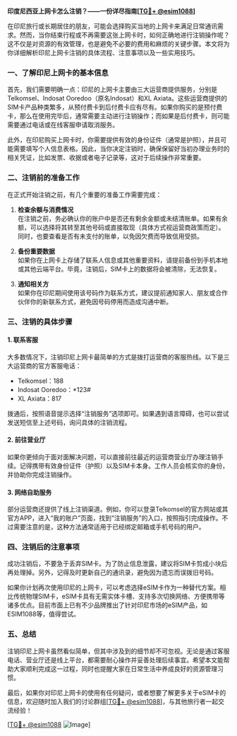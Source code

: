 **印度尼西亚上网卡怎么注销？——一份详尽指南[[TG💪+ @esim1088](https://t.me/s/esim1088)]**

在印尼旅行或长期居住的朋友，可能会选择购买当地的上网卡来满足日常通讯需求。然而，当你结束行程或不再需要这张上网卡时，如何正确地进行注销操作呢？这不仅是对资源的有效管理，也是避免不必要的费用和麻烦的关键步骤。本文将为你详细解析印尼上网卡注销的具体流程、注意事项以及一些实用技巧。

### 一、了解印尼上网卡的基本信息

首先，我们需要明确一点：印尼的上网卡主要由三大运营商提供服务，分别是Telkomsel、Indosat Ooredoo（原名Indosat）和XL Axiata。这些运营商提供的SIM卡产品种类繁多，从预付费卡到后付费卡应有尽有。如果你购买的是预付费卡，那么在使用完毕后，通常需要主动进行注销操作；而如果是后付费卡，则可能需要通过电话或在线客服申请取消服务。

此外，在印尼购买上网卡时，你需要提供有效的身份证件（通常是护照），并且可能需要填写个人信息表格。因此，当你决定注销时，确保保留好当初办理业务时的相关凭证，比如发票、收据或者电子记录等，这对于后续操作非常重要。

### 二、注销前的准备工作

在正式开始注销之前，有几个重要的准备工作需要完成：

1. **检查余额与消费情况**  
   在注销之前，务必确认你的账户中是否还有剩余金额或未结清账单。如果有余额，可以选择将其转至其他号码或直接取现（具体方式视运营商政策而定）。同时，也要查看是否有未支付的账单，以免因欠费而导致信用受损。

2. **备份重要数据**  
   如果你在上网卡上存储了联系人信息或其他重要资料，请提前备份到手机本地或其他云端平台。毕竟，注销后，SIM卡上的数据将会被清除，无法恢复。

3. **通知相关方**  
   如果你在印尼期间使用该号码作为联系方式，建议提前通知家人、朋友或合作伙伴你的新联系方式，避免因号码停用而造成沟通中断。

### 三、注销的具体步骤

#### 1. 联系客服
大多数情况下，注销印尼上网卡最简单的方式是拨打运营商的客服热线。以下是三大运营商的官方客服电话：
- Telkomsel：188  
- Indosat Ooredoo：*123#  
- XL Axiata：817  

拨通后，按照语音提示选择“注销服务”选项即可。如果遇到语言障碍，也可以尝试发送短信至上述号码，询问具体的注销流程。

#### 2. 前往营业厅
如果你更倾向于面对面解决问题，可以直接前往最近的运营商营业厅办理注销手续。记得携带有效身份证件（护照）以及SIM卡本身。工作人员会核实你的身份，并协助你完成注销操作。

#### 3. 网络自助服务
部分运营商还提供了线上注销渠道。例如，你可以登录Telkomsel的官方网站或其官方APP，进入“我的账户”页面，找到“注销服务”的入口，按照指引完成操作。不过需要注意的是，这种方法通常适用于已经绑定邮箱或手机号码的用户。

### 四、注销后的注意事项

成功注销后，不要急于丢弃SIM卡。为了防止信息泄露，建议将SIM卡剪成小块后再处理掉。另外，记得及时更新自己的通讯录，避免因为遗忘而误拨旧号码。

如果你计划再次使用印尼的上网卡，可以考虑选择eSIM卡作为一种替代方案。相比传统物理SIM卡，eSIM卡具有无需实体卡槽、支持多次切换网络、方便携带等诸多优点。目前市面上已有不少品牌推出了针对印尼市场的eSIM产品，如ESIM1088等，值得尝试。

### 五、总结

注销印尼上网卡虽然看似简单，但其中涉及到的细节却不可忽视。无论是通过客服电话、营业厅还是线上平台，都需要耐心操作并妥善处理后续事宜。希望本文能帮助大家顺利完成这一过程，同时也提醒大家在日常生活中养成良好的资源管理习惯。

最后，如果你对印尼上网卡的使用有任何疑问，或者想要了解更多关于eSIM卡的信息，欢迎随时加入我们的讨论群组[[TG💪+ @esim1088](https://t.me/s/esim1088)]，与其他旅行者一起交流经验！

[[TG💪+ @esim1088](https://t.me/s/esim1088) ![Image](https://i.postimg.cc/4NQfJmqS/Snipaste-2025-05-13-00-14-12.png)]
